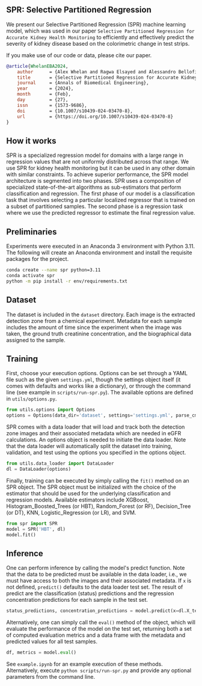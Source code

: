 ## SPR: Selective Partitioned Regression

We present our Selective Partitioned Regression (SPR) machine learning model, which was used in our paper `Selective Partitioned Regression for Accurate Kidney Health Monitoring` to efficiently and effectively predict the severity of kidney disease based on the colorimetric change in test strips.

If you make use of our code or data, please cite our paper.

```bibtex
@article{WhelanEBA2024,
    author      = {Alex Whelan and Ragwa Elsayed and Alessandro Bellofiore and David C. Anastasiu},
    title       = {Selective Partitioned Regression for Accurate Kidney Health Monitoring},
    journal     = {Annals of Biomedical Engineering},
    year        = {2024},
    month       = {Feb},
    day         = {27},
    issn        = {1573-9686},
    doi         = {10.1007/s10439-024-03470-8},
    url         = {https://doi.org/10.1007/s10439-024-03470-8}
}
```

## How it works

SPR is a specialized regression model for domains with a large range in regression values that are not uniformly distributed across that range. We use SPR for kidney health monitoring but it can be used in any other domain with similar constraints. To achieve superior performance, the SPR model architecture is segmented into two phases. SPR uses a composition of specialized state-of-the-art algorithms as sub-estimators that perform classification and regression. The first phase of our model is a classification task that involves selecting a particular localized regressor that is trained on a subset of partitioned samples. The second phase is a regression task where we use the predicted regressor to estimate the final regression value.


## Preliminaries

Experiments were executed in an Anaconda 3 environment with Python 3.11. The following will create an Anaconda environment and install the requisite packages for the project.

```bash
conda create --name spr python=3.11
conda activate spr
python -m pip install -r env/requirements.txt
```

## Dataset

The dataset is included in the `dataset` directory. Each image is the extracted detection zone from a chemical experiment. Metadata for each sample includes the amount of time since the experiment when the image was taken, the ground truth creatinine concentration, and the biographical data assigned to the sample. 

## Training

First, choose your execution options. Options can be set through a YAML file such as the given `settings.yml`, though the settings object itself (it comes with defaults and works like a dictionary), or through the command line (see example in `scripts/run-spr.py`). The available options are defined in `utils/options.py`.

```python
from utils.options import Options
options = Options(data_dir='dataset', settings='settings.yml', parse_cmdline=False)
```

SPR comes with a data loader that will load and track both the detection zone images and their associated metadata which are needed in eGFR calculations. An options object is needed to initiate the data loader. Note that the data loader will automatically split the dataset into training, validation, and test using the options you specified in the options object.

```python
from utils.data_loader import DataLoader
dl = DataLoader(options)
```

Finally, training can be executed by simply calling the `fit()` method on an SPR object. The SPR object must be initialized with the choice of the estimator that should be used for the underlying classification and regression models. Available estimators include XGBoost, Histogram_Boosted_Trees (or HBT), Random_Forest (or RF), Decision_Tree (or DT), KNN, Logistic_Regression (or LR), and SVM.

```python
from spr import SPR
model = SPR('HBT', dl)
model.fit()
```

## Inference

One can perform inference by calling the model's predict function. Note that the data to be predicted must be available in the data loader, i.e., we must have access to both the images and their associated metadata. If `x` is not defined, `predict()` defaults to the data loader test set. The result of predict are the classification (status) predictions and the regression concentration predictions for each sample in the test set.

```python
status_predictions, concentration_predictions = model.predict(x=dl.X_test)
```

Alternatively, one can simply call the `eval()` method of the object, which will evaluate the performance of the model on the test set, returning both a set of computed evaluation metrics and a data frame with the metadata and predicted values for all test samples.

```python
df, metrics = model.eval()
```

See `example.ipynb` for an example execution of these methods. Alternatively, execute `python scripts/run-spr.py` and provide any optional parameters from the command line.